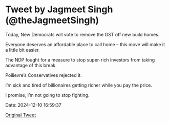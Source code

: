 # Tweet by Jagmeet Singh (@theJagmeetSingh)

Today, New Democrats will vote to remove the GST off new build homes.

Everyone deserves an affordable place to call home – this move will make it a little bit easier.

The NDP fought for a measure to stop super-rich investors from taking advantage of this break.

Poilievre’s Conservatives rejected it.

I’m sick and tired of billionaires getting richer while you pay the price.

I promise, I’m not going to stop fighting.

Date: 2024-12-10 16:59:37

[Original Tweet](https://x.com/theJagmeetSingh/status/1866528204845916625)
